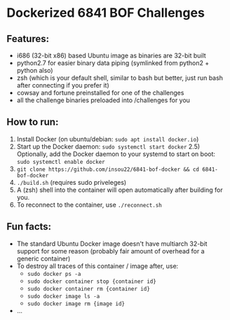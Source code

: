 # Dockerized 6841 BOF Challenges

## Features:

- i686 (32-bit x86) based Ubuntu image as binaries are 32-bit built
- python2.7 for easier binary data piping (symlinked from python2 + python also)
- zsh (which is your default shell, similar to bash but better, just run bash after connecting if you prefer it)
- cowsay and fortune preinstalled for one of the challenges
- all the challenge binaries preloaded into /challenges for you

## How to run:

1) Install Docker (on ubuntu/debian: `sudo apt install docker.io`)
2) Start up the Docker daemon: `sudo systemctl start docker`
2.5) Optionally, add the Docker daemon to your systemd to start on boot: `sudo systemctl enable docker`
3) `git clone https://github.com/insou22/6841-bof-docker && cd 6841-bof-docker`
4) `./build.sh` (requires sudo priveleges)
5) A (zsh) shell into the container will open automatically after building for you.
6) To reconnect to the container, use `./reconnect.sh`

## Fun facts:

- The standard Ubuntu Docker image doesn't have multiarch 32-bit support for some reason (probably fair amount of overhead for a generic container)
- To destroy all traces of this container / image after, use:
  - `sudo docker ps -a`
  - `sudo docker container stop {container id}`
  - `sudo docker container rm {container id}`
  - `sudo docker image ls -a`
  - `sudo docker image rm {image id}`
- ...
